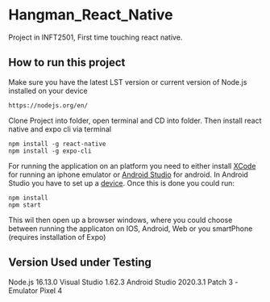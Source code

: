 # Hangman_React_Native

Project in INFT2501, First time touching react native.

## How to run this project
Make sure you have the latest LST version or current version of Node.js installed on your device
```
https://nodejs.org/en/
```
Clone Project into folder, open terminal and CD into folder.
Then install react native and expo cli via terminal
```
npm install -g react-native
npm install -g expo-cli
```
For running the application on an platform you need to either install [XCode](https://developer.apple.com/xcode/) for running an iphone emulator or [Android Studio](https://developer.android.com/studio?gclid=CjwKCAiA1uKMBhAGEiwAxzvX92BSkCCN7lgv6duEXSi89Q-m8uKyS3jen8kIaNSrtEmjFNnXwP8hHBoCLkAQAvD_BwE&gclsrc=aw.ds) for android. In Android Studio you have to set up a [device](https://developer.android.com/studio/run/managing-avds).
Once this is done you could run:
```
npm install
npm start
```
This wil then open up a browser windows, where you could choose between running the applicaton on IOS, Android, Web or you smartPhone (requires installation of Expo)
## Version Used under Testing
Node.js  16.13.0
Visual Studio  1.62.3
Android Studio  2020.3.1 Patch 3
  -Emulator Pixel 4
